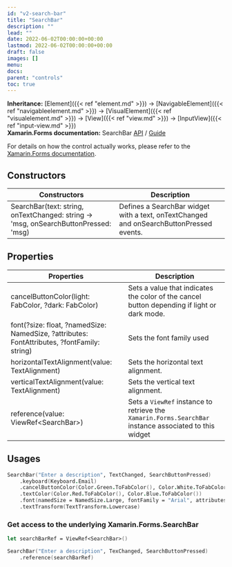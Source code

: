 ```yaml
---
id: "v2-search-bar"
title: "SearchBar"
description: ""
lead: ""
date: 2022-06-02T00:00:00+00:00
lastmod: 2022-06-02T00:00:00+00:00
draft: false
images: []
menu:
docs:
parent: "controls"
toc: true
---
```


**Inheritance:** [Element]({{< ref "element.md" >}}) -> [NavigableElement]({{< ref "navigableelement.md" >}}) -> [VisualElement]({{< ref "visualelement.md" >}}) -> [View]({{< ref "view.md" >}}) -> [InputView]({{< ref "input-view.md" >}})  
**Xamarin.Forms documentation:** SearchBar [API](https://docs.microsoft.com/en-us/dotnet/api/xamarin.forms.searchbar) / [Guide](https://docs.microsoft.com/en-us/xamarin/xamarin-forms/user-interface/searchbar)

For details on how the control actually works, please refer to the [Xamarin.Forms documentation](https://docs.microsoft.com/en-us/xamarin/xamarin-forms/user-interface/searchbar).

## Constructors

| Constructors | Description |
|--|--|
| SearchBar(text: string, onTextChanged: string -> 'msg, onSearchButtonPressed: 'msg) | Defines a SearchBar widget with a text, onTextChanged and onSearchButtonPressed events. |

## Properties

| Properties | Description |
|--|--|
| cancelButtonColor(light: FabColor, ?dark: FabColor) | Sets a value that indicates the color of the cancel button depending if light or dark mode. |
| font(?size: float, ?namedSize: NamedSize, ?attributes: FontAttributes, ?fontFamily: string) | Sets the font family used |
| horizontalTextAlignment(value: TextAlignment) | Sets the horizontal text alignment. |
| verticalTextAlignment(value: TextAlignment) | Sets the vertical text alignment. |
| reference(value: ViewRef&lt;SearchBar&gt;) | Sets a `ViewRef` instance to retrieve the `Xamarin.Forms.SearchBar` instance associated to this widget |

## Usages

```fs
SearchBar("Enter a description", TextChanged, SearchButtonPressed)
    .keyboard(Keyboard.Email)
    .cancelButtonColor(Color.Green.ToFabColor(), Color.White.ToFabColor())
    .textColor(Color.Red.ToFabColor(), Color.Blue.ToFabColor())
    .font(namedSize = NamedSize.Large, fontFamily = "Arial", attributes = FontAttributes.Bold)
    .textTransform(TextTransform.Lowercase)
```

### Get access to the underlying Xamarin.Forms.SearchBar

```fs
let searchBarRef = ViewRef<SearchBar>()

SearchBar("Enter a description", TexChanged, SearchButtonPressed)
    .reference(searchBarRef)
```
